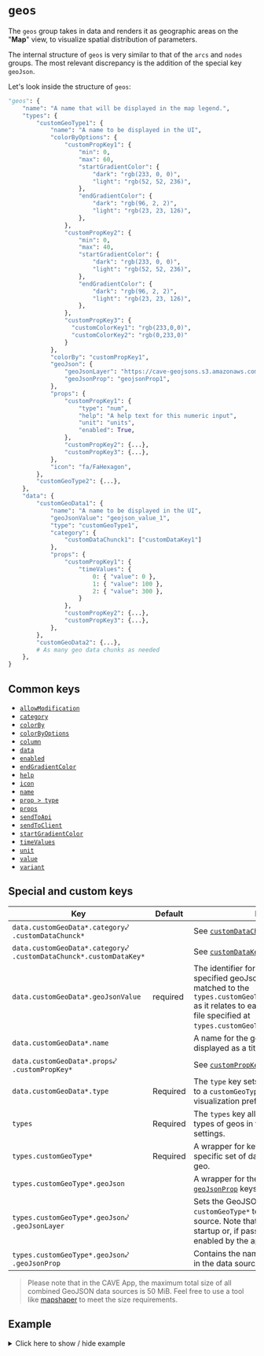 # `geos`
The `geos` group takes in data and renders it as geographic areas on the "**Map**" view, to visualize spatial distribution of parameters.

The internal structure of `geos` is very similar to that of the `arcs` and `nodes` groups. The most relevant discrepancy is the addition of the special key `geoJson`.

Let's look inside the structure of `geos`:
```py
"geos": {
    "name": "A name that will be displayed in the map legend.",
    "types": {
        "customGeoType1": {
            "name": "A name to be displayed in the UI",
            "colorByOptions": {
                "customPropKey1": {
                    "min": 0,
                    "max": 60,
                    "startGradientColor": {
                        "dark": "rgb(233, 0, 0)",
                        "light": "rgb(52, 52, 236)",
                    },
                    "endGradientColor": {
                        "dark": "rgb(96, 2, 2)",
                        "light": "rgb(23, 23, 126)",
                    },
                },
                "customPropKey2": {
                    "min": 0,
                    "max": 40,
                    "startGradientColor": {
                        "dark": "rgb(233, 0, 0)",
                        "light": "rgb(52, 52, 236)",
                    },
                    "endGradientColor": {
                        "dark": "rgb(96, 2, 2)",
                        "light": "rgb(23, 23, 126)",
                    },
                },
                "customPropKey3": {
                  "customColorKey1": "rgb(233,0,0)",
                  "customColorKey2": "rgb(0,233,0)"
                }
            },
            "colorBy": "customPropKey1",
            "geoJson": {
                "geoJsonLayer": "https://cave-geojsons.s3.amazonaws.com/geojson_data_1.json",
                "geoJsonProp": "geojsonProp1",
            },
            "props": {
                "customPropKey1": {
                    "type": "num",
                    "help": "A help text for this numeric input",
                    "unit": "units",
                    "enabled": True,
                },
                "customPropKey2": {...},
                "customPropKey3": {...},
            },
            "icon": "fa/FaHexagon",
        },
        "customGeoType2": {...},
    },
    "data": {
        "customGeoData1": {
            "name": "A name to be displayed in the UI",
            "geoJsonValue": "geojson_value_1",
            "type": "customGeoType1",
            "category": {
                "customDataChunck1": ["customDataKey1"]
            },
            "props": {
                "customPropKey1": {
                    "timeValues": {
                        0: { "value": 0 },
                        1: { "value": 100 },
                        2: { "value": 300 },
                    }
                },
                "customPropKey2": {...},
                "customPropKey3": {...},
            },
        },
        "customGeoData2": {...},
        # As many geo data chunks as needed
    },
}
```

## Common keys
- [`allowModification`](../common_keys/common_keys.md#allowModification)
- [`category`](../common_keys/common_keys.md#category)
- [`colorBy`](../common_keys/common_keys.md#colorBy)
- [`colorByOptions`](../common_keys/common_keys.md#colorByOptions)
- [`column`](../common_keys/common_keys.md#column)
- [`data`](../common_keys/common_keys.md#data)
- [`enabled`](../common_keys/common_keys.md#enabled)
- [`endGradientColor`](../common_keys/common_keys.md#end-gradient)
- [`help`](../common_keys/props.md#help)
- [`icon`](../common_keys/common_keys.md#icon)
- [`name`](../common_keys/common_keys.md#name)
- [`prop > type`](../common_keys/props.md#prop-type)
- [`props`](../common_keys/common_keys.md#props-short)
- [`sendToApi`](../common_keys/common_keys.md#sendToApi)
- [`sendToClient`](../common_keys/common_keys.md#sendToClient)
- [`startGradientColor`](../common_keys/common_keys.md#start-gradient)
- [`timeValues`](../common_keys/time_value.md)
- [`unit`](../common_keys/common_keys.md#unit)
- [`value`](../common_keys/props.md#value)
- [`variant`](../common_keys/props.md#variant)

## Special and custom keys
Key | Default | Description
--- | ------- | -----------
`data.customGeoData*.category`&swarhk;<br>`.customDataChunck*` | | See [`customDataChunck*`](categories.md#customDataChunck).
`data.customGeoData*.category`&swarhk;<br>`.customDataChunck*.customDataKey*` | | See [`customDataKey*`](categories.md#customDataKey).
<a name="geojson-value">`data.customGeoData*.geoJsonValue`</a> | required | The identifier for this geo as identified in the specified geoJson object. This identifier is matched to the `types.customGeoType*.geoJson.geoJsonProp` as it relates to each geoJson object in the file specified at `types.customGeoType*.geoJson.geoJsonLayer`.
`data.customGeoData*.name` | | A name for the geo area that will be displayed as a title in the map modal.
`data.customGeoData*.props`&swarhk;<br>`.customPropKey*` | | See [`customPropKey*`](../common_keys/props.md#customPropKey).
`data.customGeoData*.type` | Required | The `type` key sets the type of `customGeoData*` to a `customGeoType*` key, to match specific visualization preferences for a geo.
`types` | Required | The `types` key allows you to define different types of geos in terms of styling and data viz settings.
<a name="geo-type">`types.customGeoType*`</a> | Required | A wrapper for key-value pairs that match a specific set of data viz preferences for a geo.
<a name="geoJson">`types.customGeoType*.geoJson`</a> | | A wrapper for the [`geoJsonLayer`](#geojson_layer) and [`geoJsonProp`](#geojson_prop) keys in a geo type.
<a name="geoJsonLayer">`types.customGeoType*.geoJson`&swarhk;<br>`.geoJsonLayer`</a> | | Sets the GeoJSON data source of `customGeoType*` to a URL of a GeoJSON data source. Note that this URL is fetched on app startup or, if passed later, when the layer is enabled by the app user.
<a name="geoJsonProp">`types.customGeoType*.geoJson`&swarhk;<br>`.geoJsonProp`</a> | | Contains the name of a [GeoJSON property](#https://datatracker.ietf.org/doc/html/rfc7946#section-1.5) in the data source specified in `geoJsonLayer`.

> Please note that in the CAVE App, the maximum total size of all combined GeoJSON data sources is 50 MiB. Feel free to use a tool like [mapshaper](https://mapshaper.org/) to meet the size requirements.

## Example

<details>
  <summary>Click here to show / hide example</summary>

```py
"geos": {
    "types": {
        "state": {
            "name": "State",
            "colorByOptions": {
                "numericPropExampleC": {
                    "min": 0,
                    "max": 300,
                    "startGradientColor": {
                        "dark": "rgb(100, 100, 100)",
                        "light": "rgb(200, 200, 200)",
                    },
                    "endGradientColor": {
                        "dark": "rgb(20, 205, 20)",
                        "light": "rgb(10, 100, 10)",
                    },
                }
            },
            "colorBy": "numericPropExampleC",
            "geoJson": {
                "geoJsonLayer": "https://geojsons.mitcave.com/world/world-states-provinces-md.json",
                "geoJsonProp": "code_hasc",
            },
            "icon": "bs/BsHexagon",
            "props": {
                "numericPropExampleC": {
                    "name": "Numeric Prop Example C",
                    "type": "num",
                    "enabled": True,
                    "help": "Help with the example numeric prop for this State",
                    "unit": "C units",
                },
            },
        },
        "country": {
            "name": "Country",
            "colorByOptions": {
                "numericPropExampleC": {
                    "min": 0,
                    "max": 800,
                    "startGradientColor": {
                        "dark": "rgb(100, 100, 100)",
                        "light": "rgb(200, 200, 200)",
                    },
                    "endGradientColor": {
                        "dark": "rgb(20, 205, 20)",
                        "light": "rgb(10, 100, 10)",
                    },
                }
            },
            "colorBy": "numericPropExampleC",
            "geoJson": {
                "geoJsonLayer": "https://geojsons.mitcave.com/world/countries-sm.json",
                "geoJsonProp": "FIPS_10",
            },
            "icon": "bs/BsHexagon",
            "props": {
                "numericPropExampleC": {
                    "name": "Numeric Prop Example C",
                    "type": "num",
                    "enabled": True,
                    "help": "Help with the example numeric prop for this Country",
                    "unit": "units",
                },
            },
        },
    },
    "data": {
        "geo1": {
            "name": "Ontario, Canada",
            "geoJsonValue": "CA.ON",
            "type": "state",
            "category": {"location": ["locCaOn"]},
            "props": {
                "numericPropExampleC": {
                    "value": 50,
                }
            },
        },
        "geo2": {
            "name": "Michigan, USA",
            "geoJsonValue": "US.MI",
            "type": "state",
            "category": {"location": ["locUsMi"]},
            "props": {
                "numericPropExampleC": {
                    "value": 300,
                }
            },
        },
        "geo3": {
            "name": "Massachusetts, USA",
            "geoJsonValue": "US.MA",
            "type": "state",
            "category": {"location": ["locUsMi"]},
            "props": {
                "numericPropExampleC": {
                    "value": 250,
                }
            },
        },
        "geo4": {
            "name": "Florida, USA",
            "geoJsonValue": "US.FL",
            "type": "state",
            "category": {"location": ["locUsMi"]},
            "props": {
                "numericPropExampleC": {
                    "value": 100,
                }
            },
        },
        "geo5": {
            "name": "Indiana, USA",
            "geoJsonValue": "US.FL",
            "type": "state",
            "category": {"location": ["locUsMi"]},
            "props": {
                "numericPropExampleC": {
                    "value": 200,
                }
            },
        },
        "geoCountry1": {
            "name": "Canada",
            "geoJsonValue": "CA",
            "type": "country",
            "category": {"location": ["locCaOn"]},
            "props": {
                "numericPropExampleC": {
                    "value": 50,
                }
            },
        },
        "geoCountry2": {
            "name": "USA",
            "geoJsonValue": "US",
            "type": "country",
            "category": {
                "location": [
                    "locUsFl",
                    "locUsMa",
                    "locUsIn",
                    "locUsMi",
                ]
            },
            "props": {
                "numericPropExampleC": {
                    "value": 800,
                }
            },
        },
    },
},
```
</details>

